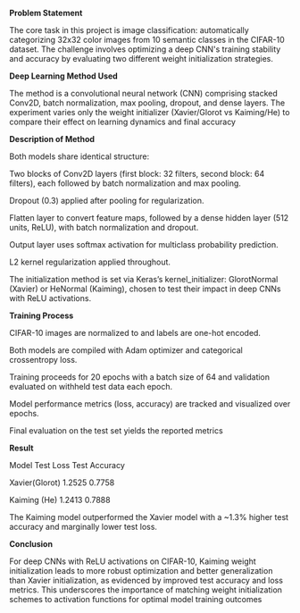 **Problem Statement**

The core task in this project is image classification: automatically categorizing 32x32 color images from 10 semantic classes in the CIFAR-10 dataset. The challenge involves optimizing a deep CNN's training stability and accuracy by evaluating two different weight initialization strategies.





**Deep Learning Method Used**

The method is a convolutional neural network (CNN) comprising stacked Conv2D, batch normalization, max pooling, dropout, and dense layers. The experiment varies only the weight initializer (Xavier/Glorot vs Kaiming/He) to compare their effect on learning dynamics and final accuracy





**Description of Method**

Both models share identical structure:

Two blocks of Conv2D layers (first block: 32 filters, second block: 64 filters), each followed by batch normalization and max pooling.

Dropout (0.3) applied after pooling for regularization.

Flatten layer to convert feature maps, followed by a dense hidden layer (512 units, ReLU), with batch normalization and dropout.

Output layer uses softmax activation for multiclass probability prediction.

L2 kernel regularization applied throughout.

The initialization method is set via Keras’s kernel\_initializer: GlorotNormal (Xavier) or HeNormal (Kaiming), chosen to test their impact in deep CNNs with ReLU activations.





**Training Process**

CIFAR-10 images are normalized to and labels are one-hot encoded.

Both models are compiled with Adam optimizer and categorical crossentropy loss.

Training proceeds for 20 epochs with a batch size of 64 and validation evaluated on withheld test data each epoch.

Model performance metrics (loss, accuracy) are tracked and visualized over epochs.

Final evaluation on the test set yields the reported metrics





**Result**

Model			Test Loss	Test Accuracy

Xavier(Glorot)		1.2525		0.7758

Kaiming (He)		1.2413		0.7888



The Kaiming model outperformed the Xavier model with a ~1.3% higher test accuracy and marginally lower test loss.





**Conclusion**

For deep CNNs with ReLU activations on CIFAR-10, Kaiming weight initialization leads to more robust optimization and better generalization than Xavier initialization, as evidenced by improved test accuracy and loss metrics. This underscores the importance of matching weight initialization schemes to activation functions for optimal model training outcomes

